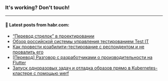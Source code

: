 ### It's working? Don't touch!

---
<!--
#### 🛠️ Technical stack:

![C++](https://img.shields.io/badge/C++-informational?logo=c%2B%2B&style=flat&logoColor=white&color=9C033A)
![Java](https://img.shields.io/badge/Java-informational?logo=java&style=flat&logoColor=white&color=007396)
![Kotlin](https://img.shields.io/badge/Kotlin-informational?logo=Kotlin&style=flat&logoColor=white&color=0095D5)
![JS](https://img.shields.io/badge/JS-informational?logo=javaScript&style=flat&logoColor=black&color=F7Df1E) <br>
![HTML5](https://img.shields.io/badge/HTML5-informational?logo=html5&style=flat&logoColor=white&color=E34F26)
![CSS3](https://img.shields.io/badge/CSS3-informational?logo=css3&style=flat&logoColor=white&color=157286)
![Sass](https://img.shields.io/badge/Saas-informational?logo=sass&style=flat&logoColor=white&color=hotpink)
![PHP](https://img.shields.io/badge/PHP-informational?logo=php&style=flat&logoColor=white&color=777BB4) <br>
![WebPAck](https://img.shields.io/badge/WebPack-informational?logo=webPack&style=flat&logoColor=white&color=FF6F00)
![Bootstrap](https://img.shields.io/badge/Bootstrap-informational?logo=Bootstrap&style=flat&logoColor=white&color=7952B3)
![MySQL](https://img.shields.io/badge/MySQL-informational?logo=MySQL&style=flat&logoColor=white&color=00f) <br>
![NodeJS](https://img.shields.io/badge/NodeJS-informational?logo=node.js&style=flat&logoColor=white&color=43853D)
![Spring](https://img.shields.io/badge/Spring-informational?logo=Spring&style=flat&logoColor=white&color=0A9EDC)
![Angular](https://img.shields.io/badge/Vue-informational?logo=vue.js&style=flat&logoColor=white&color=red)
![Git](https://img.shields.io/badge/Git-informational?logo=git&style=flat&logoColor=white&color=darkorange)

___
-->

#### 💬 Latest posts from habr.com:

<!-- BLOG-POST-LIST:START -->
- [“Перевод стрелок” в проектировании](https://habr.com/ru/post/674542/?utm_source=habrahabr&utm_medium=rss&utm_campaign=674542)
- [Обзор российской системы управления тестированием Test IT](https://habr.com/ru/post/674534/?utm_source=habrahabr&utm_medium=rss&utm_campaign=674534)
- [Как провести юзабилити-тестирование с респондентом и не провалить его](https://habr.com/ru/post/673884/?utm_source=habrahabr&utm_medium=rss&utm_campaign=673884)
- [[Перевод] Разговор с разработчиками о производительности на Flutter](https://habr.com/ru/post/674508/?utm_source=habrahabr&utm_medium=rss&utm_campaign=674508)
- [Запуск одноразовых задач и отладка образов прямо в Kubernetes-кластере с помощью werf](https://habr.com/ru/post/671960/?utm_source=habrahabr&utm_medium=rss&utm_campaign=671960)
<!-- BLOG-POST-LIST:END -->
